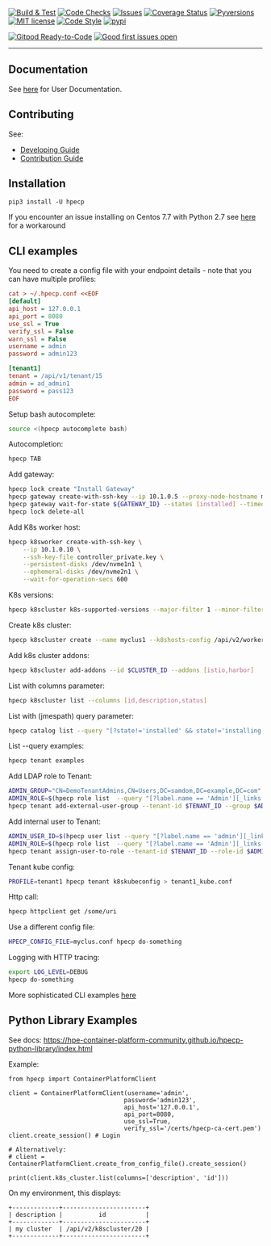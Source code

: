 [![Build & Test](https://github.com/hpe-container-platform-community/hpecp-python-library/workflows/Build%20&%20Test/badge.svg?branch=master&event=push)](https://github.com/hpe-container-platform-community/hpecp-python-library/actions?query=workflow%3A%22Build+%26+Test%22+branch%3Amaster)
[![Code Checks](https://github.com/hpe-container-platform-community/hpecp-python-library/workflows/Code%20Checks/badge.svg?branch=master&event=push)](https://github.com/hpe-container-platform-community/hpecp-python-library/actions?query=workflow%3A%22Code+Checks%22+branch%3Amaster)
[![Issues](https://img.shields.io/github/issues/hpe-container-platform-community/hpecp-python-library/bug.svg)](https://github.com/hpe-container-platform-community/hpecp-python-library/issues?q=is%3Aissue+is%3Aopen+label%3A"bug")
[![Coverage Status](https://coveralls.io/repos/github/hpe-container-platform-community/hpecp-python-library/badge.png?branch=master)](https://coveralls.io/github/hpe-container-platform-community/hpecp-python-library?branch=master)
[![Pyversions](https://img.shields.io/badge/Pyversions-2.7,%203.5,%203.6,%203.7,%203.8,%203.9-green.svg)](https://github.com/hpe-container-platform-community/hpecp-python-library/blob/master/tox.ini#L7)
[![MIT license](http://img.shields.io/badge/license-MIT-brightgreen.svg)](http://opensource.org/licenses/MIT)
[![Code Style](https://img.shields.io/badge/code%20style-black-000000.svg)](https://github.com/psf/black)
[![pypi](https://img.shields.io/pypi/v/hpecp.svg)](https://pypi.org/project/hpecp)

[![Gitpod Ready-to-Code](https://img.shields.io/badge/Gitpod-ready--to--code-blue?logo=gitpod)](https://gitpod.io/#https://github.com/hpe-container-platform-community/hpecp-python-library)
[![Good first issues open](https://img.shields.io/github/issues/hpe-container-platform-community/hpecp-python-library/good%20first%20issue.svg?label=good%20first%20issue)](https://github.com/hpe-container-platform-community/hpecp-python-library/issues?q=is%3Aissue+is%3Aopen+label%3A%22good+first+issue%22)
 

----

## Documentation

See [here](https://hpe-container-platform-community.github.io/hpecp-python-library/index.html) for User Documentation.

## Contributing

See:

- [Developing Guide](https://github.com/hpe-container-platform-community/hpecp-python-library/blob/master/DEVELOPING.md)
- [Contribution Guide](https://github.com/hpe-container-platform-community/hpecp-python-library/blob/master/CONTRIBUTING.md)

## Installation

```shell
pip3 install -U hpecp
```

If you encounter an issue installing on Centos 7.7 with Python 2.7 see [here](https://github.com/hpe-container-platform-community/hpecp-python-library/blob/master/docs/README-INSTALL-HPECP-HOSTS.md) for a workaround


## CLI examples

You need to create a config file with your endpoint details - note that you can have multiple profiles:

```ini
cat > ~/.hpecp.conf <<EOF
[default]
api_host = 127.0.0.1
api_port = 8080
use_ssl = True
verify_ssl = False
warn_ssl = False
username = admin
password = admin123

[tenant1]
tenant = /api/v1/tenant/15
admin = ad_admin1
password = pass123
EOF
```

Setup bash autocomplete:
```sh
source <(hpecp autocomplete bash)
```

Autocompletion:
```sh
hpecp TAB
```

Add gateway:
```sh
hpecp lock create "Install Gateway"
hpecp gateway create-with-ssh-key --ip 10.1.0.5 --proxy-node-hostname my.gateway.local --ssh-key-file controller_private.key
hpecp gateway wait-for-state ${GATEWAY_ID} --states [installed] --timeout-secs 1200
hpecp lock delete-all
```

Add K8s worker host:
```sh
hpecp k8sworker create-with-ssh-key \
    --ip 10.1.0.10 \
    --ssh-key-file controller_private.key \
    --persistent-disks /dev/nvme1n1 \
    --ephemeral-disks /dev/nvme2n1 \
    --wait-for-operation-secs 600
```

K8s versions:
```sh
hpecp k8scluster k8s-supported-versions --major-filter 1 --minor-filter 17
```

Create k8s cluster:
```sh
hpecp k8scluster create --name myclus1 --k8shosts-config /api/v2/worker/k8shost/1:master --k8s_version=1.17.0
```

Add k8s cluster addons:
```sh
hpecp k8scluster add-addons --id $CLUSTER_ID --addons [istio,harbor]
```

List with columns parameter:
```sh
hpecp k8scluster list --columns [id,description,status]
```

List with (jmespath) query parameter:
```sh
hpecp catalog list --query "[?state!='installed' && state!='installing'] | [*].[_links.self.href] | []"  --output text
```

List --query examples:
```sh
hpecp tenant examples
```

Add LDAP role to Tenant:
```sh
ADMIN_GROUP="CN=DemoTenantAdmins,CN=Users,DC=samdom,DC=example,DC=com"
ADMIN_ROLE=$(hpecp role list  --query "[?label.name == 'Admin'][_links.self.href]" --output text)
hpecp tenant add-external-user-group --tenant-id $TENANT_ID --group $ADMIN_GROUP --role-id $ADMIN_ROLE
```

Add internal user to Tenant:

```sh
ADMIN_USER_ID=$(hpecp user list --query "[?label.name == 'admin'][_links.self.href]" --output text)
ADMIN_ROLE=$(hpecp role list  --query "[?label.name == 'Admin'][_links.self.href]" --output text)
hpecp tenant assign-user-to-role --tenant-id $TENANT_ID --role-id $ADMIN_ROLE --user-id $ADMIN_USER_ID
```

Tenant kube config:
```sh
PROFILE=tenant1 hpecp tenant k8skubeconfig > tenant1_kube.conf
```

Http call:
```sh
hpecp httpclient get /some/uri
```

Use a different config file:
```sh
HPECP_CONFIG_FILE=myclus.conf hpecp do-something
```

Logging with HTTP tracing:
```sh
export LOG_LEVEL=DEBUG
hpecp do-something
```

More sophisticated CLI examples [here](https://github.com/bluedata-community/bluedata-demo-env-aws-terraform/tree/master/bin/experimental) 


## Python Library Examples

See docs: https://hpe-container-platform-community.github.io/hpecp-python-library/index.html

Example:

```py3
from hpecp import ContainerPlatformClient

client = ContainerPlatformClient(username='admin',
                                password='admin123',
                                api_host='127.0.0.1',
                                api_port=8080,
                                use_ssl=True,
                                verify_ssl='/certs/hpecp-ca-cert.pem')
client.create_session() # Login

# Alternatively:
# client = ContainerPlatformClient.create_from_config_file().create_session()

print(client.k8s_cluster.list(columns=['description', 'id']))
```

On my environment, this displays:
```
+-------------+-----------------------+
| description |          id           |
+-------------+-----------------------+
| my cluster  | /api/v2/k8scluster/20 |
+-------------+-----------------------+
```

